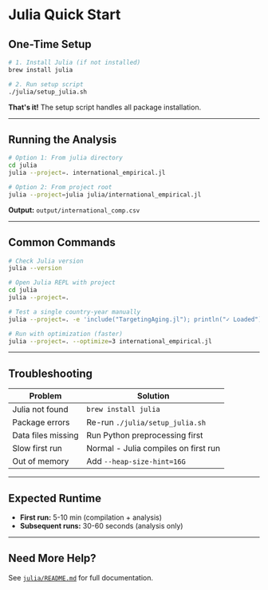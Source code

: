# Julia Quick Start

## One-Time Setup

```bash
# 1. Install Julia (if not installed)
brew install julia

# 2. Run setup script
./julia/setup_julia.sh
```

**That's it!** The setup script handles all package installation.

---

## Running the Analysis

```bash
# Option 1: From julia directory
cd julia
julia --project=. international_empirical.jl

# Option 2: From project root
julia --project=julia julia/international_empirical.jl
```

**Output:** `output/international_comp.csv`

---

## Common Commands

```bash
# Check Julia version
julia --version

# Open Julia REPL with project
cd julia
julia --project=.

# Test a single country-year manually
julia --project=. -e 'include("TargetingAging.jl"); println("✓ Loaded")'

# Run with optimization (faster)
julia --project=. --optimize=3 international_empirical.jl
```

---

## Troubleshooting

| Problem | Solution |
|---------|----------|
| Julia not found | `brew install julia` |
| Package errors | Re-run `./julia/setup_julia.sh` |
| Data files missing | Run Python preprocessing first |
| Slow first run | Normal - Julia compiles on first run |
| Out of memory | Add `--heap-size-hint=16G` |

---

## Expected Runtime

- **First run:** 5-10 min (compilation + analysis)
- **Subsequent runs:** 30-60 seconds (analysis only)

---

## Need More Help?

See [`julia/README.md`](README.md) for full documentation.

